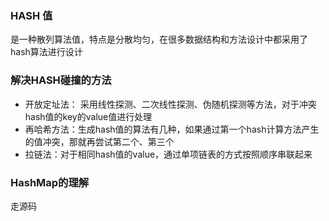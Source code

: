 ### HASH 值
是一种散列算法值，特点是分散均匀，在很多数据结构和方法设计中都采用了hash算法进行设计
### 解决HASH碰撞的方法
- 开放定址法： 采用线性探测、二次线性探测、伪随机探测等方法，对于冲突hash值的key的value值进行处理
- 再哈希方法：生成hash值的算法有几种，如果通过第一个hash计算方法产生的值冲突，那就再尝试第二个、第三个
- 拉链法：对于相同hash值的value，通过单项链表的方式按照顺序串联起来

### HashMap的理解
走源码